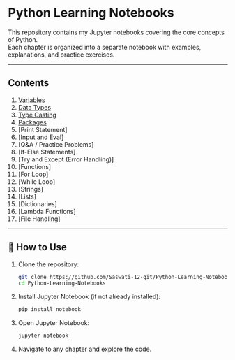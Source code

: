 # Python Learning Notebooks  

This repository contains my Jupyter notebooks covering the core concepts of Python.  
Each chapter is organized into a separate notebook with examples, explanations, and practice exercises.  

---

## Contents  

1. [Variables](python_seesion_1_variables.ipynb)  
2. [Data Types](python_session_2_Datatypes.ipynb)  
3. [Type Casting](python_session_3_Typecasting.ipynb)
4. [Packages](python_session_3_Typecasting.ipynb)
5. [Print Statement]  
6. [Input and Eval]  
7. [Q&A / Practice Problems]  
8. [If-Else Statements] 
9. [Try and Except (Error Handling)] 
10. [Functions]  
11. [For Loop]  
12. [While Loop] 
13. [Strings]  
14. [Lists]  
15. [Dictionaries]  
16. [Lambda Functions] 
17. [File Handling]

---

## 🚀 How to Use  

1. Clone the repository:  
   ```bash
   git clone https://github.com/Saswati-12-git/Python-Learning-Notebooks.git
   cd Python-Learning-Notebooks
2. Install Jupyter Notebook (if not already installed):
   ```bash
   pip install notebook
3. Open Jupyter Notebook:
   ```bash
   jupyter notebook
4. Navigate to any chapter and explore the code.
